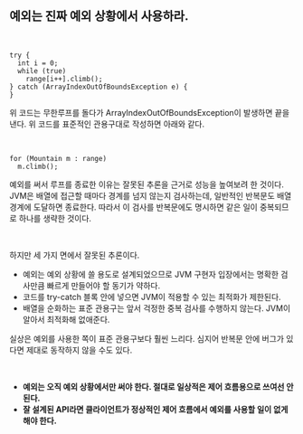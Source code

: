## 예외는 진짜 예외 상황에서 사용하라. 

<br>

```
try {
  int i = 0;
  while (true)
    range[i++].climb();
} catch (ArrayIndexOutOfBoundsException e) {
}
```

위 코드는 무한루프를 돌다가 ArrayIndexOutOfBoundsException이 발생하면 끝을 낸다.
위 코드를 표준적인 관용구대로 작성하면 아래와 같다.

<br>

```
for (Mountain m : range)
  m.climb();
```

예외를 써서 루프를 종료한 이유는 잘못된 추론을 근거로 성능을 높여보려 한 것이다. 
JVM은 배열에 접근할 때마다 경계를 넘지 않는지 검사하는데, 일반적인 반복문도 배열 경계에 도달하면 종료한다. 
따라서 이 검사를 반복문에도 명시하면 같은 일이 중복되므로 하나를 생략한 것이다. 

<br>

하지만 세 가지 면에서 잘못된 추론이다. 
* 예외는 예외 상황에 쓸 용도로 설계되었으므로 JVM 구현자 입장에서는 명확한 검사만큼 빠르게 만들어야 할 동기가 약하다.
* 코드를 try-catch 블록 안에 넣으면 JVM이 적용할 수 있는 최적화가 제한된다.
* 배열을 순화하는 표준 관용구는 앞서 걱정한 중복 검사를 수행하지 않는다. JVM이 알아서 최적화해 없애준다.

실상은 예외를 사용한 쪽이 표준 관용구보다 훨씬 느리다. 
심지어 반복문 안에 버그가 있다면 제대로 동작하지 않을 수도 있다.

<br>

* **예외는 오직 예외 상황에서만 써야 한다. 절대로 일상적은 제어 흐름용으로 쓰여선 안 된다.**
* **잘 설계된 API라면 클라이언트가 정상적인 제어 흐름에서 예외를 사용할 일이 없게 해야 한다.**

<br>
